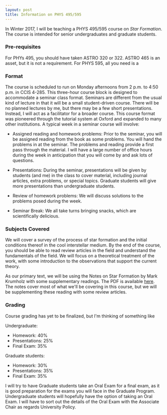 ```yaml
---
layout: post
title: Information on PHYS 495/595
---
```


In Winter 2017, I will be teaching a PHYS 495/595 course on _Star Formation_.  The course is intended for senior undergraduates and graduate students.  

### Pre-requisites

For PHYs 495, you should have taken ASTRO 320 or 322.  ASTRO 465 is an asset, but it is not a requirement.  For PHYS 595, all you need is a 


### Format 

The course is scheduled to run on Monday afternoons from 2 p.m. to 4:50 p.m. in CCIS 4-285.  This three-hour course block is designed to accommodate a seminar class format.  Seminars are different from the usual kind of lecture in that it will be a small student-driven course.  There will be no planned lectures by me, but there may be a few short presentations.  Instead, I will act as a facilitator for a broader course.  This course format was pioneered through the tutorial system at Oxford and expanded to many other institutions.  A typical week in a seminar course will involve:

*  Assigned reading and homework problems:  Prior to the seminar, you will be assigned reading from the book as some problems.  You will hand the problems in at the seminar.  The problems and reading provide a first pass through the material.  I will have a large number of office hours during the week in anticipation that you will come by and ask lots of questions.

* Presentations:  During the seminar, presentations will be given by students (and me) in the class to cover material, including journal articles, extra problems, or special topics.  Graduate students will give more presentations than undergraduate students.

* Review of homework problems:  We will discuss solutions to the problems posed during the week.

* Seminar Break: We all take turns bringing snacks, which are scientifically delicious.

### Subjects Covered

We will cover a survey of the process of star formation and the initial conditions thereof in the cool interstellar medium.  By the end of the course, you should be able to read review articles in the field and understand the fundamentals of the field.  We will focus on a theoretical treatment of the work, with some introduction to the observations that support the current theory.

As our primary text, we will be using the Notes on Star Formation by Mark Krumholz with some supplementary readings.  The PDF is available [here](bender.astro.sunysb.edu/oab/star_formation_notes/sfnotes.pdf).  The notes cover most of what we'll be covering in this course, but we will be supplementing these reading with some review articles.  

### Grading

Course grading has yet to be finalized, but I'm thinking of something like 

Undergraduate:

*  Homework: 40%
*  Presentations: 25%
*  Final Exam: 35%

Graduate students:

*  Homework: 30%
*  Presentations: 35%
*  Final Exam: 35%

I will try to have Graduate students take an Oral Exam for a final exam, as it is good preparation for the exams you will face in the Graduate Program.  Undergraduate students will hopefully have the option of taking an Oral Exam.  I will have to sort out the details of the Oral Exam with the Associate Chair as regards University Policy.
